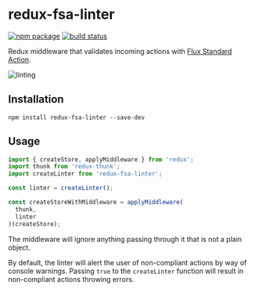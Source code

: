 # redux-fsa-linter

[![npm package](https://img.shields.io/npm/v/redux-fsa-linter.svg?style=flat-square)](https://www.npmjs.org/package/redux-fsa-linter)
[![build status](https://img.shields.io/travis/maxmechanic/redux-fsa-linter/master.svg?style=flat-square)](https://travis-ci.org/maxmechanic/redux-fsa-linter)

Redux middleware that validates incoming actions with [Flux Standard Action](https://github.com/acdlite/flux-standard-action).

![linting](https://cloud.githubusercontent.com/assets/1638576/10747152/5b05b3e2-7c28-11e5-9593-1f542a02c8f0.gif)

## Installation
```
npm install redux-fsa-linter --save-dev
```

## Usage
```js
import { createStore, applyMiddleware } from 'redux';
import thunk from 'redux-thunk';
import createLinter from 'redux-fsa-linter';

const linter = createLinter();

const createStoreWithMiddleware = applyMiddleware(
  thunk,
  linter
)(createStore);
```

The middleware will ignore anything passing through it that is not a plain object.

By default, the linter will alert the user of non-compliant actions by way of console warnings. Passing `true` to the `createLinter` function will result in non-compliant actions throwing errors. 
